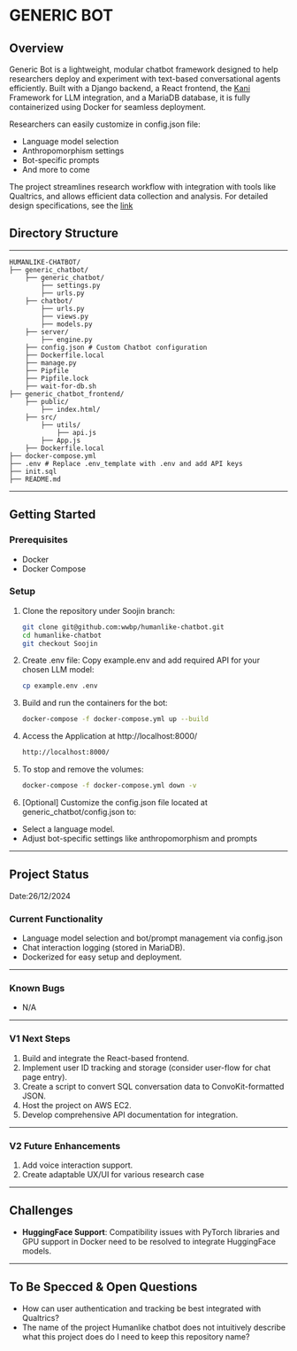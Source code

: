 # GENERIC BOT
## Overview

Generic Bot is a lightweight, modular chatbot framework designed to help researchers deploy and experiment with text-based conversational agents efficiently. Built with a Django backend, a React frontend, the [Kani](https://github.com/zhudotexe/kani) Framework for LLM integration, and a MariaDB database, it is fully containerized using Docker for seamless deployment.

Researchers can easily customize in config.json file:

- Language model selection
- Anthropomorphism settings
- Bot-specific prompts
- And more to come

The project streamlines research workflow with integration with tools like Qualtrics, and allows efficient data collection and analysis.
For detailed design specifications, see the [link](https://docs.google.com/document/d/1-cyC4nnibAFTxRk5-PV73yGv9hUJpHiCy3lXoQ9WDY0/edit?tab=t.0)

## Directory Structure
---
```
HUMANLIKE-CHATBOT/
├── generic_chatbot/
    ├── generic_chatbot/
        ├── settings.py
        ├── urls.py 
    ├── chatbot/
        ├── urls.py
        ├── views.py
        ├── models.py
    ├── server/
        ├── engine.py 
    ├── config.json # Custom Chatbot configuration 
    ├── Dockerfile.local
    ├── manage.py
    ├── Pipfile
    ├── Pipfile.lock
    ├── wait-for-db.sh
├── generic_chatbot_frontend/
    ├── public/
        ├── index.html/
    ├── src/
        ├── utils/
            ├── api.js
        ├── App.js
    ├── Dockerfile.local   
├── docker-compose.yml
├── .env # Replace .env_template with .env and add API keys
├── init.sql
├── README.md
```
---

## Getting Started

### Prerequisites

- Docker
- Docker Compose

### Setup

1. Clone the repository under Soojin branch:

    ```bash
    git clone git@github.com:wwbp/humanlike-chatbot.git
    cd humanlike-chatbot
    git checkout Soojin

    ```

2. Create .env file: Copy example.env and add required API for your chosen LLM model:

    ```bash
    cp example.env .env
    ```

3. Build and run the containers for the bot:

    ```bash
    docker-compose -f docker-compose.yml up --build
    ```

4. Access the Application at http://localhost:8000/

    ```bash
    http://localhost:8000/
    ```

5. To stop and remove the volumes:

    ```bash
    docker-compose -f docker-compose.yml down -v
    ```

6. [Optional] Customize the config.json file located at generic_chatbot/config.json to:

- Select a language model.
- Adjust bot-specific settings like anthropomorphism and prompts

---

## Project Status 
Date:26/12/2024

### Current Functionality
- Language model selection and bot/prompt management via config.json
- Chat interaction logging (stored in MariaDB).
- Dockerized for easy setup and deployment.

---

### Known Bugs
- N/A
  
---

### V1 Next Steps
1. Build and integrate the React-based frontend.
2. Implement user ID tracking and storage (consider user-flow for chat page entry).
3. Create a script to convert SQL conversation data to ConvoKit-formatted JSON.
4. Host the project on AWS EC2.
5. Develop comprehensive API documentation for integration.

---

### V2 Future Enhancements
1. Add voice interaction support.
2. Create adaptable UX/UI for various research case

---

## Challenges
- **HuggingFace Support**: Compatibility issues with PyTorch libraries and GPU support in Docker need to be resolved to integrate HuggingFace models.

---

## To Be Specced & Open Questions
- How can user authentication and tracking be best integrated with Qualtrics?
- The  name of the project Humanlike chatbot does not intuitively describe what this project does do I need to keep this repository name?
